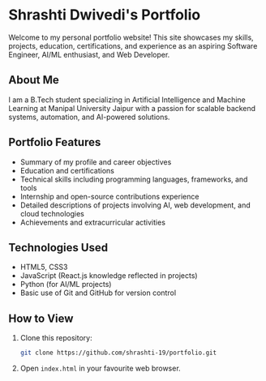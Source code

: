 # Shrashti Dwivedi's Portfolio

Welcome to my personal portfolio website! This site showcases my skills, projects, education, certifications, and experience as an aspiring Software Engineer, AI/ML enthusiast, and Web Developer.

## About Me
I am a B.Tech student specializing in Artificial Intelligence and Machine Learning at Manipal University Jaipur with a passion for scalable backend systems, automation, and AI-powered solutions.

## Portfolio Features
- Summary of my profile and career objectives
- Education and certifications
- Technical skills including programming languages, frameworks, and tools
- Internship and open-source contributions experience
- Detailed descriptions of projects involving AI, web development, and cloud technologies
- Achievements and extracurricular activities

## Technologies Used
- HTML5, CSS3
- JavaScript (React.js knowledge reflected in projects)
- Python (for AI/ML projects)
- Basic use of Git and GitHub for version control

## How to View
1. Clone this repository:
   ```bash
   git clone https://github.com/shrashti-19/portfolio.git

2. Open `index.html` in your favourite web browser.

